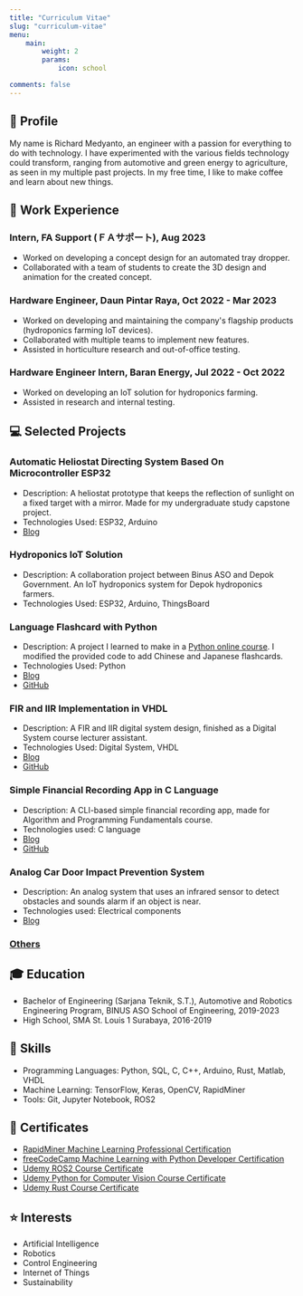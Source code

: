 ```yaml
---
title: "Curriculum Vitae"
slug: "curriculum-vitae"
menu:
    main: 
        weight: 2
        params:
            icon: school

comments: false
---
```


## 🧑 Profile

My name is Richard Medyanto, an engineer with a passion for everything to do with technology. I have experimented with the various fields technology could transform, ranging from automotive and green energy to agriculture, as seen in my multiple past projects. In my free time, I like to make coffee and learn about new things.

## 💼 Work Experience

### Intern, FA Support (ＦＡサポート), Aug 2023

* Worked on developing a concept design for an automated tray dropper.
* Collaborated with a team of students to create the 3D design and animation for the created concept.


### Hardware Engineer, Daun Pintar Raya, Oct 2022 - Mar 2023 

* Worked on developing and maintaining the company's flagship products (hydroponics farming IoT devices).
* Collaborated with multiple teams to implement new features.
* Assisted in horticulture research and out-of-office testing.

### Hardware Engineer Intern, Baran Energy, Jul 2022 - Oct 2022

* Worked on developing an IoT solution for hydroponics farming.
* Assisted in research and internal testing.

## 💻 Selected Projects

### Automatic Heliostat Directing System Based On Microcontroller ESP32

* Description: A heliostat prototype that keeps the reflection of sunlight on a fixed target with a mirror. Made for my undergraduate study capstone project. 
* Technologies Used: ESP32, Arduino
* [Blog](/p/heliostat)

### Hydroponics IoT Solution

* Description: A collaboration project between Binus ASO and Depok Government. An IoT hydroponics system for Depok hydroponics farmers.
* Technologies Used: ESP32, Arduino, ThingsBoard

### Language Flashcard with Python

* Description: A project I learned to make in a [Python online course](https://www.udemy.com/course/100-days-of-code/). I modified the provided code to add Chinese and Japanese flashcards.
* Technologies Used: Python
* [Blog](/p/flashcard-python)
* [GitHub](https://github.com/richardmedyanto/language-flashcard)

### FIR and IIR Implementation in VHDL

* Description: A FIR and IIR digital system design, finished as a Digital System course lecturer assistant.
* Technologies Used: Digital System, VHDL
* [Blog](/p/fir-iir-vhdl)
* [GitHub](https://github.com/richardmedyanto/DigitalSystem)

### Simple Financial Recording App in C Language

* Description: A CLI-based simple financial recording app, made for Algorithm and Programming Fundamentals course.
* Technologies used: C language
* [Blog](/p/finance-record-c)
* [GitHub](https://github.com/richardmedyanto/AAPF)

### Analog Car Door Impact Prevention System
* Description: An analog system that uses an infrared sensor to detect obstacles and sounds alarm if an object is near. 
* Technologies used: Electrical components
* [Blog](/p/impact-prevention) 

### [Others](/categories/projects/)


## 🎓 Education

* Bachelor of Engineering (Sarjana Teknik, S.T.), Automotive and Robotics Engineering Program, BINUS ASO School of Engineering, 2019-2023
* High School, SMA St. Louis 1 Surabaya, 2016-2019


## 🧰 Skills

* Programming Languages: Python, SQL, C, C++, Arduino, Rust, Matlab, VHDL
* Machine Learning: TensorFlow, Keras, OpenCV, RapidMiner
* Tools: Git, Jupyter Notebook, ROS2

## 📜 Certificates
- [RapidMiner Machine Learning Professional Certification](https://ti-user-certificates.s3.amazonaws.com/5733896a-1d71-46e5-b0a3-1ffcf845fe21/4caed482-8054-4128-bab0-e9b2fe8947aa-richard-medyanto-22163235-da59-452b-9ccb-71a7e3146646-certificate.pdf)
- [freeCodeCamp Machine Learning with Python Developer Certification](https://www.freecodecamp.org/certification/richardmedyanto/machine-learning-with-python-v7)
- [Udemy ROS2 Course Certificate](https://www.udemy.com/certificate/UC-fedeef4c-dd3e-4971-a354-3a652d3a4bb9/)
- [Udemy Python for Computer Vision Course Certificate](https://www.udemy.com/certificate/UC-a0f1a58f-a847-40ac-831a-8a8de0e762a2/)
- [Udemy Rust Course Certificate](https://www.udemy.com/certificate/UC-64d614db-951d-415d-84db-dd34e14f1e15/)

## ⭐ Interests

* Artificial Intelligence
* Robotics
* Control Engineering
* Internet of Things
* Sustainability

